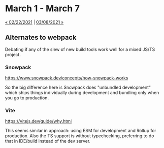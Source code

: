 # March 1 - March 7

[« 02/22/2021](0222.md) | [03/08/2021 »](0308.md)

## Alternates to webpack

Debating if any of the slew of new build tools work well for a mixed JS/TS project.

### Snowpack

https://www.snowpack.dev/concepts/how-snowpack-works

So the big difference here is Snowpack does "unbundled development" which ships things individually during development and bundling only when you go to production.

### Vite

https://vitejs.dev/guide/why.html

This seems similar in approach: using ESM for development and Rollup for production. Also the TS support is without typechecking, preferring to do that in IDE/build instead of the dev server.
